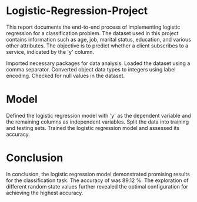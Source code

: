 # Logistic-Regression-Project
This report documents the end-to-end process of implementing logistic regression for a classification problem. 
The dataset used in this project contains information such as age, job, marital status, education, and various other attributes. 
The objective is to predict whether a client subscribes to a service, indicated by the 'y' column.

Imported necessary packages for data analysis. Loaded the dataset using a comma separator. Converted object data types to integers using label encoding. 
Checked for null values in the dataset.

# Model
Defined the logistic regression model with 'y' as the dependent variable and the remaining columns as independent variables. Split the data into training and testing sets. Trained the logistic regression model and assessed its accuracy.

# Conclusion
In conclusion, the logistic regression model demonstrated promising results for the classification task. 
The accuracy of was 89.12 %. The exploration of different random state values further revealed the optimal configuration for achieving the highest accuracy.
